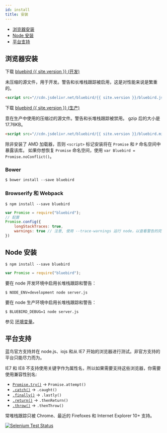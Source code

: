 ```yaml
---
id: install
title: 安装
---
```


- [浏览器安装](#浏览器安装)
- [Node 安装](#Node-安装)
- [平台支持](#平台支持)

## 浏览器安装

下载 <a href="https://cdn.jsdelivr.net/bluebird/{{ site.version }}/bluebird.js">bluebird {{ site.version }} (开发)</a>

未压缩的源文件，用于开发。警告和长堆栈跟踪被启用，这是对性能来说是繁重的。

```html
<script src="//cdn.jsdelivr.net/bluebird/{{ site.version }}/bluebird.js"></script>
```

下载 <a href="https://cdn.jsdelivr.net/bluebird/{{ site.version }}/bluebird.min.js">bluebird {{ site.version }} (生产)</a>

意在生产中使用的压缩过的源文件。警告和长堆栈跟踪被禁用。 gzip 后的大小是 17.76KB。

```html
<script src="//cdn.jsdelivr.net/bluebird/{{ site.version }}/bluebird.min.js"></script>
```

除非安装了 AMD 加载器，否则 `<script>` 标记安装将在 `Promise` 和 `P` 命名空间中暴露该库。 如果你想恢复 `Promise` 命名空间，使用 `var Bluebird = Promise.noConflict()`。


### Bower

```
$ bower install --save bluebird
```

### Browserify 和 Webpack

```
$ npm install --save bluebird
```

```js
var Promise = require("bluebird");
// 配置
Promise.config({
    longStackTraces: true,
    warnings: true // 注意, 使用 --trace-warnings 运行 node，以查看警告的完整堆栈跟踪
})
```

## Node 安装

```
$ npm install --save bluebird
```

```js
var Promise = require("bluebird");
```

要在 node 开发环境中启用长堆栈跟踪和警告：

```
$ NODE_ENV=development node server.js
```

要在 node 生产环境中启用长堆栈跟踪和警告：

```
$ BLUEBIRD_DEBUG=1 node server.js
```

参见 [环境变量](.)。

## 平台支持

蓝鸟官方支持并在 node.js、iojs 和从 IE7 开始的浏览器进行测试。非官方支持的平台只能尽力而为。

IE7 和 IE8 不支持使用关键字作为属性名，所以如果需要支持这些浏览器，你需要使用兼容性别名:


- [`Promise.try()`](.) -> `Promise.attempt()`
- [`.catch()`](.) -> `.caught()`
- [`.finally()`](.) -> `.lastly()`
- [`.return()`](.) -> `.thenReturn()`
- [`.throw()`](.) -> `.thenThrow()`

常堆栈跟踪只被 Chrome、最近的 Firefoxes 和 Internet Explorer 10+ 支持。

[![Selenium Test Status](https://saucelabs.com/browser-matrix/petka_antonov.svg)](https://saucelabs.com/u/petka_antonov)
